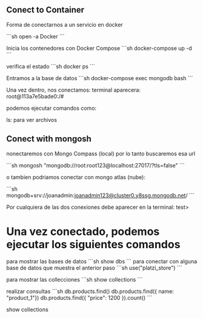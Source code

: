 ## Conect to Container

Forma de conectarnos a un servicio en docker

´´´sh
open -a Docker
´´´

Inicia los contenedores con Docker Compose
´´´sh
docker-compose up -d
´´´

verifica el estado
´´´sh
docker ps
´´´



Entramos a la base de datos
´´´sh
docker-compose exec mongodb bash
´´´

Una vez dentro, nos conectamos:  terminal aparecera:  root@113a7e5bade0:/# 

podemos ejecutar comandos como:

ls: para ver archivos

## Conect with mongosh

nonectaremos con Mongo Compass (local) por lo tanto buscaremos esa url

´´´sh
mongosh "mongodb://root:root123@localhost:27017/?tls=false"
´´´

o tambien podriamos conectar con mongo atlas (nube):

´´´sh
mongodb+srv://joanadmin:joanadmin123@cluster0.y8ssg.mongodb.net/
´´´

Por cualquiera de las dos conexiones debe aparecer en la terminal:  test> 

# Una vez conectado, podemos ejecutar los siguientes comandos

para mostrar las bases de datos
´´´sh
show dbs
´´´
para conectar con alguna base de datos que muestra el anterior paso
´´´sh
use("platzi_store")
´´´

para mostrar las collecciones
´´´sh
show collections
´´´

realizar consultas
´´´sh
db.products.find()
db.products.find({ name: "product_1"})
db.products.find({ "price": 1200 }).count()
´´´

show collections

